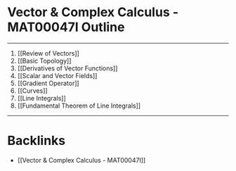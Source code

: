 # Vector & Complex Calculus - MAT00047I Outline
---
1. [[Review of Vectors]]
2. [[Basic Topology]]
3. [[Derivatives of Vector Functions]]
4. [[Scalar and Vector Fields]]
5. [[Gradient Operator]]  
6. [[Curves]]
7. [[Line Integrals]]
8. [[Fundamental Theorem of Line Integrals]]

---
# Backlinks

- [[Vector & Complex Calculus - MAT00047I]]